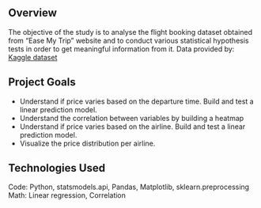 ## Overview
The objective of the study is to analyse the flight booking dataset obtained from “Ease My Trip” website and to conduct various statistical hypothesis tests in order to get meaningful information from it. Data provided by: [Kaggle dataset](https://www.kaggle.com/datasets/shubhambathwal/flight-price-prediction/data) 

## Project Goals
- Understand if price varies based on the departure time. Build and test a linear prediction model.
- Understand the correlation between variables by building a heatmap
- Understand if price varies based on the airline. Build and test a linear prediction model.
- Visualize the price distribution per airline.
  
## Technologies Used
Code: Python, statsmodels.api, Pandas, Matplotlib, sklearn.preprocessing
Math: Linear regression, Correlation 
